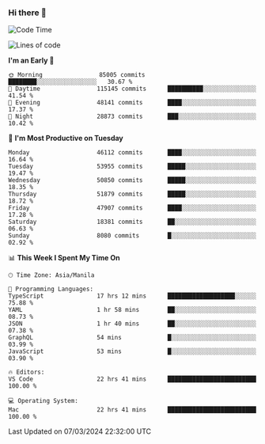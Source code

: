 ### Hi there 👋

<!--START_SECTION:waka-->
![Code Time](http://img.shields.io/badge/Code%20Time-4%2C939%20hrs%2034%20mins-blue)

![Lines of code](https://img.shields.io/badge/From%20Hello%20World%20I%27ve%20Written-119.1%20million%20lines%20of%20code-blue)

**I'm an Early 🐤** 

```text
🌞 Morning                85005 commits       ████████░░░░░░░░░░░░░░░░░   30.67 % 
🌆 Daytime                115145 commits      ██████████░░░░░░░░░░░░░░░   41.54 % 
🌃 Evening                48141 commits       ████░░░░░░░░░░░░░░░░░░░░░   17.37 % 
🌙 Night                  28873 commits       ███░░░░░░░░░░░░░░░░░░░░░░   10.42 % 
```
📅 **I'm Most Productive on Tuesday** 

```text
Monday                   46112 commits       ████░░░░░░░░░░░░░░░░░░░░░   16.64 % 
Tuesday                  53955 commits       █████░░░░░░░░░░░░░░░░░░░░   19.47 % 
Wednesday                50850 commits       █████░░░░░░░░░░░░░░░░░░░░   18.35 % 
Thursday                 51879 commits       █████░░░░░░░░░░░░░░░░░░░░   18.72 % 
Friday                   47907 commits       ████░░░░░░░░░░░░░░░░░░░░░   17.28 % 
Saturday                 18381 commits       ██░░░░░░░░░░░░░░░░░░░░░░░   06.63 % 
Sunday                   8080 commits        █░░░░░░░░░░░░░░░░░░░░░░░░   02.92 % 
```


📊 **This Week I Spent My Time On** 

```text
🕑︎ Time Zone: Asia/Manila

💬 Programming Languages: 
TypeScript               17 hrs 12 mins      ███████████████████░░░░░░   75.88 % 
YAML                     1 hr 58 mins        ██░░░░░░░░░░░░░░░░░░░░░░░   08.73 % 
JSON                     1 hr 40 mins        ██░░░░░░░░░░░░░░░░░░░░░░░   07.38 % 
GraphQL                  54 mins             █░░░░░░░░░░░░░░░░░░░░░░░░   03.99 % 
JavaScript               53 mins             █░░░░░░░░░░░░░░░░░░░░░░░░   03.90 % 

🔥 Editors: 
VS Code                  22 hrs 41 mins      █████████████████████████   100.00 % 

💻 Operating System: 
Mac                      22 hrs 41 mins      █████████████████████████   100.00 % 
```


 Last Updated on 07/03/2024 22:32:00 UTC
<!--END_SECTION:waka-->


<!--
**rad182/rad182** is a ✨ _special_ ✨ repository because its `README.md` (this file) appears on your GitHub profile.

Here are some ideas to get you started:

- 🔭 I’m currently working on ...
- 🌱 I’m currently learning ...
- 👯 I’m looking to collaborate on ...
- 🤔 I’m looking for help with ...
- 💬 Ask me about ...
- 📫 How to reach me: ...
- 😄 Pronouns: ...
- ⚡ Fun fact: ...
-->
